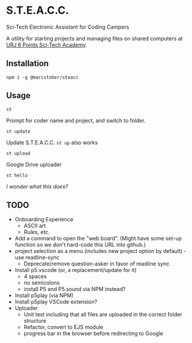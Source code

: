 # S.T.E.A.C.C.
Sci-Tech Electronic Assistant for Coding Campers

A utility for starting projects and managing files on shared computers at [URJ 6 Points Sci-Tech Academy](https://6pointsscitech.org/).

## Installation
`npm i -g @marcstober/steacc`

## Usage
```
st
```
Prompt for coder name and project, and switch to folder.

```
st update
```
Update S.T.E.A.C.C. `st up` also works

```
st upload
```
Google Drive uploader

```
st hello
```
*I wonder what this does?*

## TODO
* Onboarding Experience
   * ASCII art
   * Rules, etc.
* Add a command to open the "web board". (Might have some set-up function so we don't hard-code this URL into github.)
* project selection as a menu (includes new project option by default) - use readline-sync
   * Deprecate/remove question-asker in favor of readline sync
* Install p5.vscode (or, a replacement/update for it)
   * 4 spaces
   * no semicolons
   * install P5 and P5.sound via NPM instead?
* Install p5play (via NPM)
* Install p5play VSCode extension?
* Uploader
   * Unit test including that all files are uploaded in the correct folder structure
   * Refactor, convert to EJS module
   * progress bar in the browser before redirecting to Google
